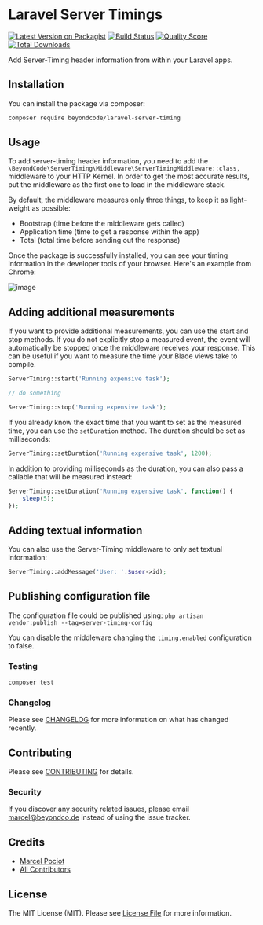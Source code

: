 # Laravel Server Timings

[![Latest Version on Packagist](https://img.shields.io/packagist/v/beyondcode/laravel-server-timing.svg?style=flat-square)](https://packagist.org/packages/beyondcode/laravel-server-timing)
[![Build Status](https://img.shields.io/travis/beyondcode/laravel-server-timing/master.svg?style=flat-square)](https://travis-ci.org/beyondcode/laravel-server-timing)
[![Quality Score](https://img.shields.io/scrutinizer/g/beyondcode/laravel-server-timing.svg?style=flat-square)](https://scrutinizer-ci.com/g/beyondcode/laravel-server-timing)
[![Total Downloads](https://img.shields.io/packagist/dt/beyondcode/laravel-server-timing.svg?style=flat-square)](https://packagist.org/packages/beyondcode/laravel-server-timing)

Add Server-Timing header information from within your Laravel apps.

## Installation

You can install the package via composer:

```bash
composer require beyondcode/laravel-server-timing
```

## Usage

To add server-timing header information, you need to add the `\BeyondCode\ServerTiming\Middleware\ServerTimingMiddleware::class,` middleware to your HTTP Kernel.
In order to get the most accurate results, put the middleware as the first one to load in the middleware stack.

By default, the middleware measures only three things, to keep it as light-weight as possible:

- Bootstrap (time before the middleware gets called)
- Application time (time to get a response within the app)
- Total (total time before sending out the response)

Once the package is successfully installed, you can see your timing information in the developer tools of your browser. Here's an example from Chrome:

![image](https://user-images.githubusercontent.com/40676515/73973252-d831a980-48e7-11ea-88fc-a606fd5b758a.png)

## Adding additional measurements

If you want to provide additional measurements, you can use the start and stop methods. If you do not explicitly stop a measured event, the event will automatically be stopped once the middleware receives your response. This can be useful if you want to measure the time your Blade views take to compile.

```php
ServerTiming::start('Running expensive task');

// do something

ServerTiming::stop('Running expensive task');
```

If you already know the exact time that you want to set as the measured time, you can use the `setDuration` method. The duration should be set as milliseconds:

```php
ServerTiming::setDuration('Running expensive task', 1200);
```

In addition to providing milliseconds as the duration, you can also pass a callable that will be measured instead:


```php
ServerTiming::setDuration('Running expensive task', function() {
    sleep(5);
});
```

## Adding textual information

You can also use the Server-Timing middleware to only set textual information:

```php
ServerTiming::addMessage('User: '.$user->id);
```

## Publishing configuration file

The configuration file could be published using:
`php artisan vendor:publish --tag=server-timing-config`

You can disable the middleware changing the `timing.enabled` configuration to false.

### Testing

``` bash
composer test
```

### Changelog

Please see [CHANGELOG](CHANGELOG.md) for more information on what has changed recently.

## Contributing

Please see [CONTRIBUTING](CONTRIBUTING.md) for details.

### Security

If you discover any security related issues, please email marcel@beyondco.de instead of using the issue tracker.

## Credits

- [Marcel Pociot](https://github.com/mpociot)
- [All Contributors](../../contributors)

## License

The MIT License (MIT). Please see [License File](LICENSE.md) for more information.
